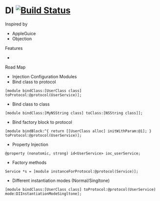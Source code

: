 DI
[![Build Status](https://travis-ci.org/CriolloKit/DI.png?branch=master)](https://travis-ci.org/CriolloKit/DI)
==

Inspired by 

* AppleGuice
* Objection

Features

*

Road Map

* Injection Configuration Modules
* Bind class to protocol 

`
[module bindClass:[UserClass class] toProtocol:@protocol(UserService)];
`

* Bind class to class

`
[module bindClass:[MyNSString class] toClass:[NSString class]];
`

* Bind factory block to protocol

`
[module bindBlock:^{
  return [[UserClass alloc] initWithParam:@1];
} toProtocol:@protocol(UserService)];
`

* Property Injection

`
@property (nonatomic, strong) id<UserService> ioc_userService;
`

* Factory methods

`
Service *s = [module instanceForProtocol:@protocol(Service)];
`

* Different instantiation modes (Normal/Singltone)

`
[module bindClass:[UserClass class] toProtocol:@protocol(UserService) mode:DIInstantiationModeSingltone];
`
